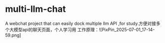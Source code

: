 # multi-llm-chat
A webchat project that can easily dock multiple llm API ,for study.方便对接多个大模型api的聊天页面，个人学习用
工作原理：![PixPin_2025-07-01_17-14-59.png]
